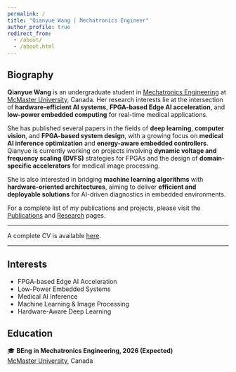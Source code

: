 ```yaml
---
permalink: /
title: "Qianyue Wang | Mechatronics Engineer"
author_profile: true
redirect_from: 
  - /about/
  - /about.html
---
```


## Biography

**Qianyue Wang** is an undergraduate student in [Mechatronics Engineering](https://www.eng.mcmaster.ca/mechatronics/) at [McMaster University](https://www.mcmaster.ca/), Canada. Her research interests lie at the intersection of **hardware-efficient AI systems**, **FPGA-based Edge AI acceleration**, and **low-power embedded computing** for real-time medical applications.  

She has published several papers in the fields of **deep learning**, **computer vision**, and **FPGA-based system design**, with a growing focus on **medical AI inference optimization** and **energy-aware embedded controllers**. Qianyue is currently working on projects involving **dynamic voltage and frequency scaling (DVFS)** strategies for FPGAs and the design of **domain-specific accelerators** for medical image processing.

She is also interested in bridging **machine learning algorithms** with **hardware-oriented architectures**, aiming to deliver **efficient and deployable solutions** for AI-driven diagnostics in embedded environments.

For a complete list of my publications and projects, please visit the [Publications](https://wangq180.github.io/Qianyue-Wang.github.io/publications/) and [Research](https://wangq180.github.io/Qianyue-Wang.github.io/portfolio/) pages.

---

A complete CV is available [here](/cv/).

---

## Interests

- FPGA-based Edge AI Acceleration  
- Low-Power Embedded Systems  
- Medical AI Inference  
- Machine Learning & Image Processing  
- Hardware-Aware Deep Learning  

## Education

🎓 **BEng in Mechatronics Engineering, 2026 (Expected)**  
[McMaster University](https://www.mcmaster.ca/), Canada  
